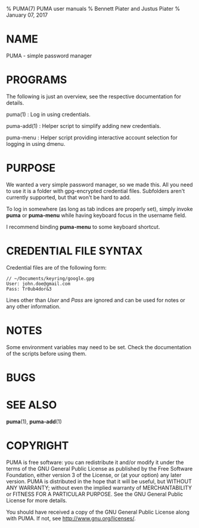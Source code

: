 % PUMA(7) PUMA user manuals
% Bennett Piater and Justus Piater
% January 07, 2017

# NAME
PUMA - simple password manager

# PROGRAMS
The following is just an overview, see the respective documentation for details.

puma(1)
: Log in using credentials.

puma-add(1)
: Helper script to simplify adding new credentials.

puma-menu
: Helper script providing interactive account selection for logging in using dmenu.

# PURPOSE
We wanted a very simple password manager, so we made this.
All you need to use it is a folder with gpg-encrypted credential files.
Subfolders aren't currently supported, but that won't be hard to add.

To log in somewhere (as long as tab indices are properly set), simply invoke **puma** or **puma-menu** while having keyboard focus in the username field.

I recommend binding **puma-menu** to some keyboard shortcut.

# CREDENTIAL FILE SYNTAX
Credential files are of the following form:

    // ~/Documents/keyring/google.gpg
    User: john.doe@gmail.com
    Pass: Tr0ub4dor&3

Lines other than *User* and *Pass* are ignored and can be used for notes or any other information.

# NOTES
Some environment variables may need to be set. Check the documentation of the scripts before using them.

# BUGS

# SEE ALSO
**puma**(1), **puma-add**(1)

# COPYRIGHT
PUMA is free software: you can redistribute it and/or modify
it under the terms of the GNU General Public License as published by
the Free Software Foundation, either version 3 of the License, or
(at your option) any later version.
PUMA is distributed in the hope that it will be useful,
but WITHOUT ANY WARRANTY; without even the implied warranty of
MERCHANTABILITY or FITNESS FOR A PARTICULAR PURPOSE.  See the
GNU General Public License for more details.

You should have received a copy of the GNU General Public License
along with PUMA.  If not, see <http://www.gnu.org/licenses/>.
